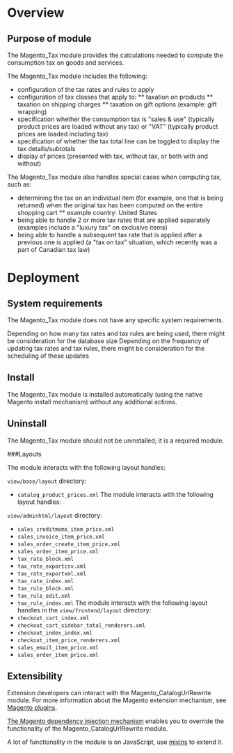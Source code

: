# Overview
## Purpose of module
The Magento_Tax module provides the calculations needed to compute the consumption tax on goods and services.

The Magento_Tax module includes the following:
* configuration of the tax rates and rules to apply
* configuration of tax classes that apply to:
** taxation on products
** taxation on shipping charges
** taxation on gift options (example: gift wrapping)
* specification whether the consumption tax is "sales & use" (typically product prices are loaded without any tax) or "VAT" (typically product prices are loaded including tax)
* specification of whether the tax total line can be toggled to display the tax details/subtotals
* display of prices (presented with tax, without tax, or both with and without)

The Magento_Tax module also handles special cases when computing tax, such as:
* determining the tax on an individual item (for example, one that is being returned) when the original tax has been computed on the entire shopping cart
** example country: United States
* being able to handle 2 or more tax rates that are applied separately (examples include a "luxury tax" on exclusive items)
* being able to handle a subsequent tax rate that is applied after a previous one is applied (a "tax on tax" situation, which recently was a part of Canadian tax law)

# Deployment
## System requirements
The Magento_Tax module does not have any specific system requirements.

Depending on how many tax rates and tax rules are being used, there might be consideration for the database size
Depending on the frequency of updating tax rates and tax rules, there might be consideration for the scheduling of these updates

## Install
The Magento_Tax module is installed automatically (using the native Magento install mechanism) without any additional actions.

## Uninstall
The Magento_Tax module should not be uninstalled; it is a required module.


###Layouts

The module interacts with the following layout handles:

`view/base/layout` directory:
 - `catalog_product_prices.xml`
The module interacts with the following layout handles:

`view/adminhtml/layout` directory:
 - `sales_creditmemo_item_price.xml`
 - `sales_invoice_item_price.xml`
 - `sales_order_create_item_price.xml`
 - `sales_order_item_price.xml`
 - `tax_rate_block.xml`
 - `tax_rate_exportcsv.xml`
 - `tax_rate_exportxml.xml`
 - `tax_rate_index.xml`
 - `tax_rule_block.xml`
 - `tax_rule_edit.xml`
 - `tax_rule_index.xml`
The module interacts with the following layout handles in the `view/frontend/layout` directory:
 - `checkout_cart_index.xml`
 - `checkout_cart_sidebar_total_renderers.xml`
 - `checkout_index_index.xml`
 - `checkout_item_price_renderers.xml`
 - `sales_email_item_price.xml`
 - `sales_order_item_price.xml`
 
## Extensibility

Extension developers can interact with the Magento_CatalogUrlRewrite module. For more information about the Magento extension mechanism, see [Magento plugins](https://devdocs.magento.com/guides/v2.4/extension-dev-guide/plugins.html).

[The Magento dependency injection mechanism](https://devdocs.magento.com/guides/v2.4/extension-dev-guide/depend-inj.html) enables you to override the functionality of the Magento_CatalogUrlRewrite module.

A lot of functionality in the module is on JavaScript, use [mixins](https://devdocs.magento.com/guides/v2.4/javascript-dev-guide/javascript/js_mixins.html) to extend it.